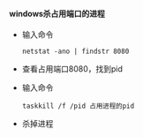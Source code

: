 #### windows杀占用端口的进程
  - 输入命令

        netstat -ano | findstr 8080
  - 查看占用端口8080，找到pid
  - 输入命令

        taskkill /f /pid 占用进程的pid
  - 杀掉进程
